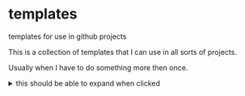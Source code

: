 # templates
templates for use in github projects

This is a collection of templates that I can use in all sorts of projects. 

Usually when I have to do something more then once.

<details>
<summary> this should be able to expand when clicked </summary>
woooooooooooooooooooooooooow sooo much letters!
</details>
